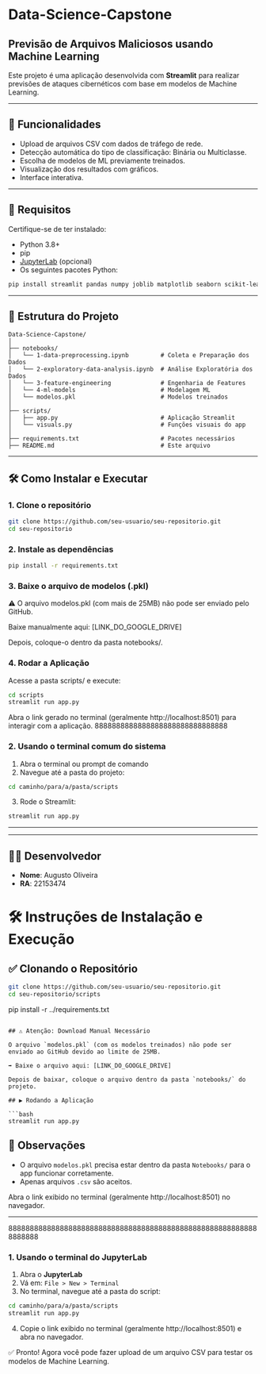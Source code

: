# Data-Science-Capstone

## Previsão de Arquivos Maliciosos usando Machine Learning

Este projeto é uma aplicação desenvolvida com **Streamlit** para realizar previsões de ataques cibernéticos com base em modelos de Machine Learning.

---

## 🚀 Funcionalidades

- Upload de arquivos CSV com dados de tráfego de rede.
- Detecção automática do tipo de classificação: Binária ou Multiclasse.
- Escolha de modelos de ML previamente treinados.
- Visualização dos resultados com gráficos.
- Interface interativa.

---

## 🧩 Requisitos

Certifique-se de ter instalado:

- Python 3.8+
- pip
- [JupyterLab](https://jupyter.org/install) (opcional)
- Os seguintes pacotes Python:
```bash
pip install streamlit pandas numpy joblib matplotlib seaborn scikit-learn xgboost streamlit-lottie os datetime requests
```

---

## 📁 Estrutura do Projeto

```
Data-Science-Capstone/
│
├── notebooks/
│   └── 1-data-preprocessing.ipynb         # Coleta e Preparação dos Dados
│   └── 2-exploratory-data-analysis.ipynb  # Análise Exploratória dos Dados
│   └── 3-feature-engineering              # Engenharia de Features
│   └── 4-ml-models                        # Modelagem ML
│   └── modelos.pkl                        # Modelos treinados
│
├── scripts/
│   ├── app.py                             # Aplicação Streamlit
│   └── visuals.py                         # Funções visuais do app
│
├── requirements.txt                       # Pacotes necessários
├── README.md                              # Este arquivo
```

---

## 🛠️ Como Instalar e Executar

### 1. Clone o repositório

```bash
git clone https://github.com/seu-usuario/seu-repositorio.git
cd seu-repositorio
```
### 2. Instale as dependências

```bash
pip install -r requirements.txt
```

### 3. Baixe o arquivo de modelos (.pkl)

⚠️ O arquivo modelos.pkl (com mais de 25MB) não pode ser enviado pelo GitHub.

Baixe manualmente aqui: [LINK_DO_GOOGLE_DRIVE]

Depois, coloque-o dentro da pasta notebooks/.

### 4. Rodar a Aplicação

Acesse a pasta scripts/ e execute:

```bash
cd scripts
streamlit run app.py
```
Abra o link gerado no terminal (geralmente http://localhost:8501) para interagir com a aplicação.
8888888888888888888888888888888
### 2. Usando o terminal comum do sistema

1. Abra o terminal ou prompt de comando
2. Navegue até a pasta do projeto:

```bash
cd caminho/para/a/pasta/scripts
```

3. Rode o Streamlit:

```bash
streamlit run app.py
```

---



---

## 👨‍💻 Desenvolvedor

- **Nome**: Augusto Oliveira  
- **RA**: 22153474



# 🛠️ Instruções de Instalação e Execução

## ✅ Clonando o Repositório

```bash
git clone https://github.com/seu-usuario/seu-repositorio.git
cd seu-repositorio/scripts
```

pip install -r ../requirements.txt
```

## ⚠️ Atenção: Download Manual Necessário

O arquivo `modelos.pkl` (com os modelos treinados) não pode ser enviado ao GitHub devido ao limite de 25MB.

➡️ Baixe o arquivo aqui: [LINK_DO_GOOGLE_DRIVE]

Depois de baixar, coloque o arquivo dentro da pasta `notebooks/` do projeto.

## ▶️ Rodando a Aplicação

```bash
streamlit run app.py
```

## 📌 Observações

- O arquivo `modelos.pkl` precisa estar dentro da pasta `Notebooks/` para o app funcionar corretamente.
- Apenas arquivos `.csv` são aceitos.

Abra o link exibido no terminal (geralmente http://localhost:8501) no navegador.

---


88888888888888888888888888888888888888888888888888888888888888888

### 1. Usando o terminal do JupyterLab

1. Abra o **JupyterLab**
2. Vá em: `File > New > Terminal`
3. No terminal, navegue até a pasta do script:

```bash
cd caminho/para/a/pasta/scripts
streamlit run app.py
```
4. Copie o link exibido no terminal (geralmente http://localhost:8501) e abra no navegador.

✅ Pronto! Agora você pode fazer upload de um arquivo CSV para testar os modelos de Machine Learning.


